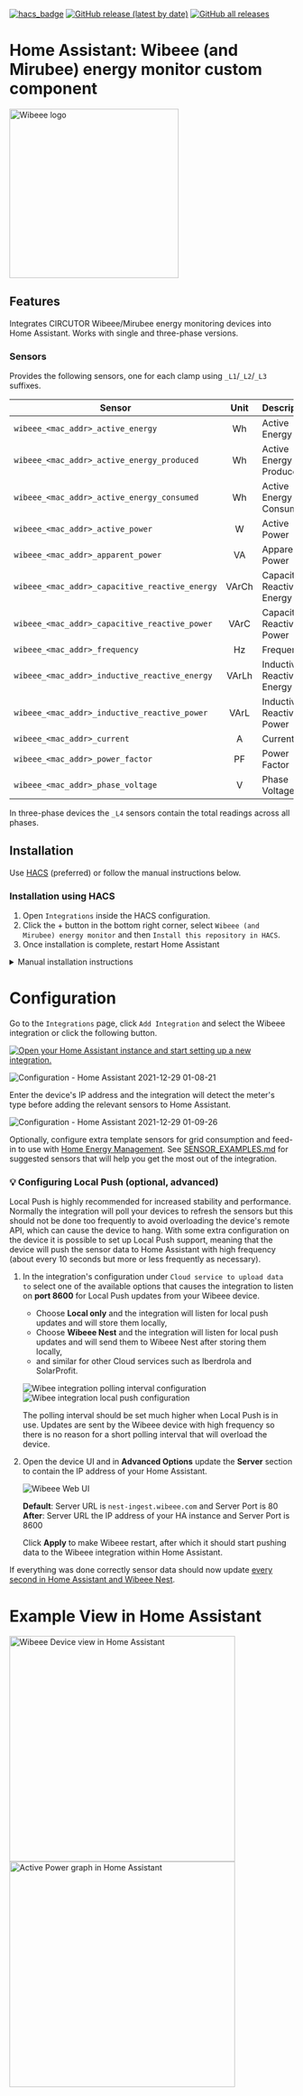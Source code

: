 [![hacs_badge](https://img.shields.io/badge/HACS-Default-yellow.svg?style=for-the-badge)](https://github.com/custom-components/hacs) [![GitHub release (latest by date)](https://img.shields.io/github/v/release/luuuis/hass_wibeee?label=Latest%20release&style=for-the-badge)](https://github.com/luuuis/hass_wibeee/releases) [![GitHub all releases](https://img.shields.io/github/downloads/luuuis/hass_wibeee/total?style=for-the-badge)](https://github.com/luuuis/hass_wibeee/releases)

# Home Assistant: Wibeee (and Mirubee) energy monitor custom component

<img src="https://github.com/luuuis/hass_wibeee/assets/161006/f0a2e9c5-0f1c-46ee-b87b-b150c0f6f84b" width="300" alt="Wibeee logo"/>

## Features

Integrates CIRCUTOR Wibeee/Mirubee energy monitoring devices into Home Assistant. Works with single and three-phase
versions.

### Sensors

Provides the following sensors, one for each clamp using `_L1`/`_L2`/`_L3` suffixes.

| Sensor                                         | Unit  | Description       |
| -----------------------------------------------|:------:|------------------|
| `wibeee_<mac_addr>_active_energy`              | Wh    | Active Energy |
| `wibeee_<mac_addr>_active_energy_produced`     | Wh    | Active Energy Produced |
| `wibeee_<mac_addr>_active_energy_consumed`     | Wh    | Active Energy Consumed |
| `wibeee_<mac_addr>_active_power`               | W     | Active Power |
| `wibeee_<mac_addr>_apparent_power`             | VA    | Apparent Power |
| `wibeee_<mac_addr>_capacitive_reactive_energy` | VArCh | Capacitive Reactive Energy |
| `wibeee_<mac_addr>_capacitive_reactive_power`  | VArC  | Capacitive Reactive Power |
| `wibeee_<mac_addr>_frequency`                  | Hz    | Frequency |
| `wibeee_<mac_addr>_inductive_reactive_energy`  | VArLh | Inductive Reactive Energy |
| `wibeee_<mac_addr>_inductive_reactive_power`   | VArL  | Inductive Reactive Power |
| `wibeee_<mac_addr>_current`                    | A     | Current |
| `wibeee_<mac_addr>_power_factor`               | PF    | Power Factor |
| `wibeee_<mac_addr>_phase_voltage`              | V     | Phase Voltage |

In three-phase devices the `_L4` sensors contain the total readings across all phases.

## Installation

Use [HACS](https://hacs.xyz) (preferred) or follow the manual instructions below.

### Installation using HACS

1. Open `Integrations` inside the HACS configuration.
2. Click the + button in the bottom right corner, select `Wibeee (and Mirubee) energy monitor` and then `Install this repository in HACS`.
3. Once installation is complete, restart Home Assistant

<details>
  <summary>Manual installation instructions</summary>

### **Manual installation**

1. Download `hass_wibeee.zip` from the latest release in https://github.com/luuuis/hass_wibeee/releases/latest
2. Unzip into `<hass_folder>/config/custom_components`
    ```shell
    $ unzip hass_wibeee.zip -d <hass_folder>/custom_components/wibeee
    ```
3. Restart Home Assistant

</details>

# Configuration

Go to the `Integrations` page, click `Add Integration` and select the Wibeee integration or click the following button.

[![Open your Home Assistant instance and start setting up a new integration.](https://my.home-assistant.io/badges/config_flow_start.svg)](https://my.home-assistant.io/redirect/config_flow_start/?domain=wibeee)

![Configuration - Home Assistant 2021-12-29 01-08-21](https://user-images.githubusercontent.com/161006/147618048-25206d88-6f41-43db-8e0b-2a6ad9be1770.jpg)

Enter the device's IP address and the integration will detect the meter's type before adding the relevant sensors to
Home Assistant.

![Configuration - Home Assistant 2021-12-29 01-09-26](https://user-images.githubusercontent.com/161006/147618112-cbf0890f-d36c-4509-9901-94b65cc69229.jpg)

Optionally, configure extra template sensors for grid consumption and feed-in to use
with [Home Energy Management](https://www.home-assistant.io/home-energy-management/).
See [SENSOR_EXAMPLES.md](./SENSOR_EXAMPLES.md)
for suggested sensors that will help you get the most out of the integration.

### 💡 Configuring Local Push (optional, advanced)

Local Push is highly recommended for increased stability and performance. Normally the integration will poll your devices to refresh the sensors but this should not be done too frequently to avoid overloading the device's remote API, which can cause the device to hang. With some extra configuration on the device it is possible to set up Local Push support, meaning that the device will push the sensor data to Home Assistant with high frequency (about every 10 seconds but more or less frequently as necessary).

1. In the integration's configuration under `Cloud service to upload data to` select one of the available options that causes the integration to listen on **port 8600** for Local Push updates from your Wibeee device.
   * Choose **Local only** and the integration will listen for local push updates and will store them locally,
   * Choose **Wibeee Nest** and the integration will listen for local push updates and will send them to Wibeee Nest after storing them locally,
   * and similar for other Cloud services such as Iberdrola and SolarProfit.

    ![Wibee integration polling interval configuration](https://github.com/luuuis/hass_wibeee/assets/161006/87309a25-2ee3-4658-8662-61ab0a068234) ![Wibee integration local push configuration](https://github.com/luuuis/hass_wibeee/assets/161006/dc047ecc-743b-43a9-a3a8-fea9660c7775)

   The polling interval should be set much higher when Local Push is in use. Updates are sent by the Wibeee device with high frequency so there is no reason for a short polling interval that will overload the device.
   
4. Open the device UI and in **Advanced Options** update the **Server** section to contain the IP address of your Home Assistant.
  
    ![Wibeee Web UI](https://community-assets.home-assistant.io/original/4X/3/4/d/34d66a091cd79ce4d12b5a9cf53f41e4c4b49612.jpeg)
  
    **Default**: Server URL is `nest-ingest.wibeee.com` and Server Port is 80  
    **After**: Server URL the IP address of your HA instance and Server Port is 8600

    Click **Apply** to make Wibeee restart, after which it should start pushing data to the Wibeee integration within Home Assistant.

If everything was done correctly sensor data should now update [every second in Home Assistant and Wibeee Nest](https://community.home-assistant.io/t/new-integration-energy-monitoring-device-circutor-wibeee/45276/257?u=luuuis).

# Example View in Home Assistant

<img src="https://user-images.githubusercontent.com/161006/147989082-2f45b4cf-84cf-4915-82ad-fcf09886e85b.jpg" alt="Wibeee Device view in Home Assistant" width="400"/>

<img src="https://user-images.githubusercontent.com/161006/148742540-01d0a802-9040-44ad-86c4-af8eff92838d.jpg" alt="Active Power graph in Home Assistant" width="400"/>
